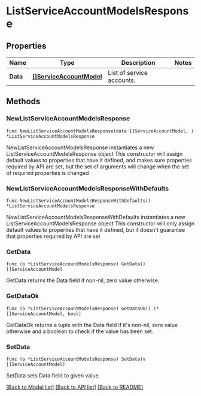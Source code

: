 # ListServiceAccountModelsResponse

## Properties

Name | Type | Description | Notes
------------ | ------------- | ------------- | -------------
**Data** | [**[]ServiceAccountModel**](ServiceAccountModel.md) | List of service accounts. | 

## Methods

### NewListServiceAccountModelsResponse

`func NewListServiceAccountModelsResponse(data []ServiceAccountModel, ) *ListServiceAccountModelsResponse`

NewListServiceAccountModelsResponse instantiates a new ListServiceAccountModelsResponse object
This constructor will assign default values to properties that have it defined,
and makes sure properties required by API are set, but the set of arguments
will change when the set of required properties is changed

### NewListServiceAccountModelsResponseWithDefaults

`func NewListServiceAccountModelsResponseWithDefaults() *ListServiceAccountModelsResponse`

NewListServiceAccountModelsResponseWithDefaults instantiates a new ListServiceAccountModelsResponse object
This constructor will only assign default values to properties that have it defined,
but it doesn't guarantee that properties required by API are set

### GetData

`func (o *ListServiceAccountModelsResponse) GetData() []ServiceAccountModel`

GetData returns the Data field if non-nil, zero value otherwise.

### GetDataOk

`func (o *ListServiceAccountModelsResponse) GetDataOk() (*[]ServiceAccountModel, bool)`

GetDataOk returns a tuple with the Data field if it's non-nil, zero value otherwise
and a boolean to check if the value has been set.

### SetData

`func (o *ListServiceAccountModelsResponse) SetData(v []ServiceAccountModel)`

SetData sets Data field to given value.



[[Back to Model list]](../README.md#documentation-for-models) [[Back to API list]](../README.md#documentation-for-api-endpoints) [[Back to README]](../README.md)


